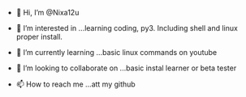 - 👋 Hi, I’m @Nixa12u
- 👀 I’m interested in ...learning coding, py3. Including shell and linux proper install. 

- 🌱 I’m currently learning ...basic linux commands on youtube

- 💞️ I’m looking to collaborate on ...basic instal learner or beta tester

- 📫 How to reach me ...att my github 




<!---
Nixa12u/Nixa12u is a ✨ special ✨ repository because its `README.md` (this file) appears on your GitHub profile.
You can click the Preview link to take a look at your changes.
--->
